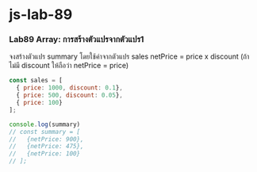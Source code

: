 # js-lab-89
### Lab89 Array: การสร้างตัวแปรจากตัวแปร1
จงสร้างตัวแปร summary โดยใช้ค่าจากตัวแปร sales
netPrice = price x discount (ถ้าไม่มี discount ให้ถือว่า netPrice = price)

```JavaScript
const sales = [
  { price: 1000, discount: 0.1},
  { price: 500, discount: 0.05},
  { price: 100}
];

console.log(summary)
// const summary = [
//   {netPrice: 900},
//   {netPrice: 475},
//   {netPrice: 100}
// ];
```
